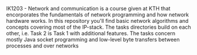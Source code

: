 IK1203 - Network and communication is a course given at KTH that encorporates the fundamentals of network programming and how network hardware works. In this repository you'll find basic network algorithms and concepts covering most of the IP-stack. The tasks directories build on each other, i.e. Task 2 is Task 1 with additional features. The tasks concern mostly Java socket programming and low-level byte transfers between processes and over networks 
